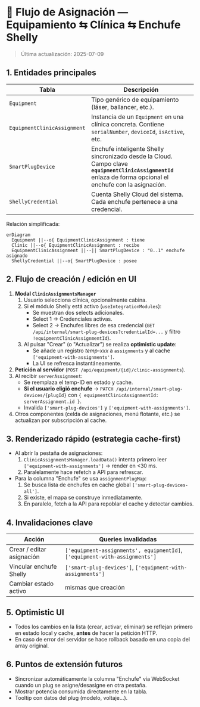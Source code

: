 # 🔌 Flujo de Asignación — Equipamiento ⇆ Clínica ⇆ Enchufe Shelly

> Última actualización: 2025-07-09

## 1. Entidades principales

| Tabla | Descripción |
|-------|-------------|
| `Equipment` | Tipo genérico de equipamiento (láser, ballancer, etc.). |
| `EquipmentClinicAssignment` | Instancia de un `Equipment` en una clínica concreta. Contiene `serialNumber`, `deviceId`, `isActive`, etc. |
| `SmartPlugDevice` | Enchufe inteligente Shelly sincronizado desde la Cloud. Campo clave **`equipmentClinicAssignmentId`** enlaza de forma opcional el enchufe con la asignación. |
| `ShellyCredential` | Cuenta Shelly Cloud del sistema. Cada enchufe pertenece a una credencial. |

Relación simplificada:

```mermaid
erDiagram
  Equipment ||--o{ EquipmentClinicAssignment : tiene
  Clinic ||--o{ EquipmentClinicAssignment : recibe
  EquipmentClinicAssignment ||--|| SmartPlugDevice : "0..1" enchufe asignado
  ShellyCredential ||--o{ SmartPlugDevice : posee
```

## 2. Flujo de creación / edición en UI

1. **Modal `ClinicAssignmentsManager`**
   1. Usuario selecciona clínica, opcionalmente cabina.
   2. Si el módulo Shelly está activo (`useIntegrationModules`):
      * Se muestran dos selects adicionales.
      * Select 1 → Credenciales activas.
      * Select 2 → Enchufes libres de esa credencial
        (`GET /api/internal/smart-plug-devices?credentialId=...` y filtro
        `!equipmentClinicAssignmentId`).
   3. Al pulsar "Crear" (o "Actualizar") se realiza **optimistic update**:
      * Se añade un registro *temp-xxx* a `assignments` y al cache
        `['equipment-with-assignments']`.
      * La UI se refresca instantáneamente.
2. **Petición al servidor** (`POST /api/equipment/{id}/clinic-assignments`).
3. Al recibir `serverAssignment`:
   * Se reemplaza el temp-ID en estado y cache.
   * **Si el usuario eligió enchufe** → `PATCH /api/internal/smart-plug-devices/{plugId}` con
     `{ equipmentClinicAssignmentId: serverAssignment.id }`.
   * Invalida `['smart-plug-devices']` y `['equipment-with-assignments']`.
4. Otros componentes (celda de asignaciones, menú flotante, etc.) se
   actualizan por subscripción al cache.

## 3. Renderizado rápido (estrategia cache-first)

* Al abrir la pestaña de asignaciones:
  1. `ClinicAssignmentsManager.loadData()` intenta primero leer
     `['equipment-with-assignments']` → render en &lt;30 ms.
  2. Paralelamente hace refetch a API para refrescar.
* Para la columna "Enchufe" se usa `assignmentPlugMap`:
  1. Se busca lista de enchufes en cache global
     `['smart-plug-devices-all']`.
  2. Si existe, el mapa se construye inmediatamente.
  3. En paralelo, fetch a la API para repoblar el cache y detectar
     cambios.

## 4. Invalidaciones clave

| Acción | Queries invalidadas |
|--------|---------------------|
| Crear / editar asignación | `['equipment-assignments', equipmentId]`, `['equipment-with-assignments']` |
| Vincular enchufe Shelly | `['smart-plug-devices']`, `['equipment-with-assignments']` |
| Cambiar estado activo | mismas que creación |

## 5. Optimistic UI

* Todos los cambios en la lista (crear, activar, eliminar) se reflejan
  primero en estado local y cache, **antes** de hacer la petición
  HTTP.
* En caso de error del servidor se hace rollback basado en una copia del
  array original.

## 6. Puntos de extensión futuros

* Sincronizar automáticamente la columna "Enchufe" vía WebSocket cuando
  un plug se asigne/desasigne en otra pestaña.
* Mostrar potencia consumida directamente en la tabla.
* Tooltip con datos del plug (modelo, voltaje…). 
